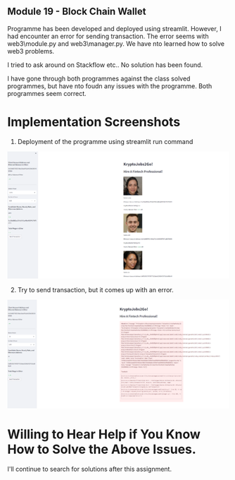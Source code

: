 ## Module 19 - Block Chain Wallet

Programme has been developed and deployed using streamlit. However, I had encounter an error for sending transaction. The error seems with web3\module.py and web3\manager.py. We have nto learned how to solve web3 problems. 

I tried to ask around on Stackflow etc.. No solution has been found. 

I have gone through both programmes against the class solved programmes, but have nto foudn any issues with the programme. Both programmes seem correct. 

# Implementation Screenshots

1. Deployment of the programme using streamlit run command

![Deployment](Evaluation_Photos/Deployment.PNG)

2. Try to send transaction, but it comes up with an error.

![Transaction](Evaluation_Photos/Send_Transaction.PNG)

# Willing to Hear Help if You Know How to Solve the Above Issues. 

I'll continue to search for solutions after this assignment. 

